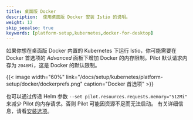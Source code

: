 ```yaml
---
title: 桌面版 Docker
description:  使用桌面版 Docker 安装 Istio 的说明。
weight: 12
skip_seealso: true
keywords: [platform-setup,kubernetes,docker-for-desktop]
---
```


如果你想在桌面版 Docker 内置的 Kubernetes 下运行 Istio，你可能需要在 Docker 首选项的 *Advanced* 面板下增加 Docker 的内存限制。Pilot 默认请求内存为 `2048Mi`，这是 Docker 的默认限制。

{{< image width="60%"  link="/docs/setup/kubernetes/platform-setup/docker/dockerprefs.png" caption="Docker 首选项"  >}}

也可以通过传递 Helm 参数 `--set pilot.resources.requests.memory="512Mi"` 来减少 Pilot 的内存请求。否则 Pilot 可能因资源不足而无法启动。
有关详细信息，请看[安装选项](/zh/docs/reference/config/installation-options)。
